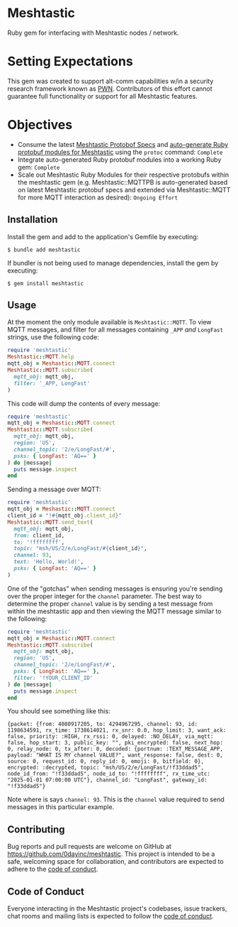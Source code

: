 # Meshtastic

Ruby gem for interfacing with Meshtastic nodes / network.

# Setting Expectations

This gem was created to support alt-comm capabilities w/in a security research framework known as [PWN](https://github.com/0dayInc/pwn).  Contributors of this effort cannot guarantee full functionality or support for all Meshtastic features.

# Objectives

- Consume the latest [Meshtastic Protobof Specs](https://github.com/meshtastic/protobufs) and [auto-generate Ruby protobuf modules for Meshtastic](https://github.com/0dayInc/meshtastic/blob/master/AUTOGEN_meshtastic_protobufs.sh) using the `protoc` command: `Complete`
- Integrate auto-generated Ruby protobuf modules into a working Ruby gem: `Complete`
- Scale out Meshtastic Ruby Modules for their respective protobufs within the meshtastic gem (e.g. Meshtastic::MQTTPB is auto-generated based on latest Meshtastic protobuf specs and extended via Meshtastic::MQTT for more MQTT interaction as desired): `Ongoing Effort`

## Installation

Install the gem and add to the application's Gemfile by executing:

    $ bundle add meshtastic

If bundler is not being used to manage dependencies, install the gem by executing:

    $ gem install meshtastic

## Usage

At the moment the only module available is `Meshtastic::MQTT`.  To view MQTT messages, and filter for all messages containing `_APP` _and_ `LongFast` strings, use the following code:

```ruby
require 'meshtastic'
Meshtastic::MQTT.help
mqtt_obj = Meshastic::MQTT.connect
Meshtastic::MQTT.subscribe(
  mqtt_obj: mqtt_obj,
  filter: '_APP, LongFast'
)
```

This code will dump the contents of every message:

```ruby
require 'meshtastic'
mqtt_obj = Meshastic::MQTT.connect
Meshtastic::MQTT.subscribe(
  mqtt_obj: mqtt_obj,
  region: 'US',
  channel_topic: '2/e/LongFast/#',
  psks: { LongFast: 'AQ==' }
) do |message|
  puts message.inspect
end
```

Sending a message over MQTT:

```ruby
require 'meshtastic'
mqtt_obj = Meshastic::MQTT.connect
client_id = "!#{mqtt_obj.client_id}"
Meshtastic::MQTT.send_text(
  mqtt_obj: mqtt_obj,
  from: client_id,
  to: '!ffffffff',
  topic: "msh/US/2/e/LongFast/#{client_id}",
  channel: 93,
  text: 'Hello, World!',
  psks: { LongFast: 'AQ==' }
)
```

One of the "gotchas" when sending messages is ensuring you're sending over the proper integer for the `channel` parameter.  The best way to determine the proper `channel` value is by sending a test message from within the meshtastic app and then viewing the MQTT message similar to the following:

```ruby
require 'meshtastic'
mqtt_obj = Meshastic::MQTT.connect
Meshtastic::MQTT.subscribe(
  mqtt_obj: mqtt_obj,
  region: 'US',
  channel_topic: '2/e/LongFast/#',
  psks: { LongFast: 'AQ==' },
  filter: '!YOUR_CLIENT_ID'
) do |message|
  puts message.inspect
end
```

You should see something like this:

```
{packet: {from: 4080917205, to: 4294967295, channel: 93, id: 1198634591, rx_time: 1738614021, rx_snr: 0.0, hop_limit: 3, want_ack: false, priority: :HIGH, rx_rssi: 0, delayed: :NO_DELAY, via_mqtt: false, hop_start: 3, public_key: "", pki_encrypted: false, next_hop: 0, relay_node: 0, tx_after: 0, decoded: {portnum: :TEXT_MESSAGE_APP, payload: "WHAT IS MY channel VALUE?", want_response: false, dest: 0, source: 0, request_id: 0, reply_id: 0, emoji: 0, bitfield: 0}, encrypted: :decrypted, topic: "msh/US/2/e/LongFast/!f33ddad5", node_id_from: "!f33ddad5", node_id_to: "!ffffffff", rx_time_utc: "2025-01-01 07:00:00 UTC"}, channel_id: "LongFast", gateway_id: "!f33ddad5"}
```

Note where is says `channel: 93`.  This is the `channel` value required to send messages in this particular example.

## Contributing

Bug reports and pull requests are welcome on GitHub at https://github.com/0dayinc/meshtastic. This project is intended to be a safe, welcoming space for collaboration, and contributors are expected to adhere to the [code of conduct](https://github.com/0dayinc/meshtastic/blob/master/CODE_OF_CONDUCT.md).

## Code of Conduct

Everyone interacting in the Meshtastic project's codebases, issue trackers, chat rooms and mailing lists is expected to follow the [code of conduct](https://github.com/0dayinc/meshtastic/blob/master/CODE_OF_CONDUCT.md).
